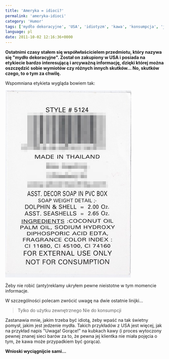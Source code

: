 ```yaml
---
title: 'Ameryka = idioci?'
permalink: 'ameryka-idioci'
category: 'Humor'
tags: ['mydło dekoracyjne', 'USA', 'idiotyzm', 'kawa', 'konsumpcja', 'jedzenie']
language: pl
date: 2011-10-02 12:16:36+0000
---
```


**Ostatnimi czasy stałem się współwłaścicielem przedmiotu, który nazywa się "mydło dekoracyjne". Został on zakupiony w USA i posiada na etykiecie bardzo interesującą i arcyważną informację, dzięki której można oszczędzić sobie wymiotów czy różnych innych skutków... No, skutków czego, to o tym za chwilę.**

Wspomniana etykieta wygląda bowiem tak:

[![Mydło dekoracyjne — etykieta](/static/images/blog/2011-10-02-pl-ameryka-idioci-decor-soap1.jpg)](/static/images/blog/2011-10-02-pl-ameryka-idioci-decor-soap1.jpg)

Żeby nie robić (anty)reklamy ukryłem pewne nieistotne w tym momencie informacje.

W szczególności polecam zwrócić uwagę na dwie ostatnie linijki...

> Tylko do użytku zewnętrznego
> Nie do konsumpcji

Zastanawia mnie, jakim trzeba być idiotą, żeby wpaść na tak świetny pomysł, jakim jest jedzenie mydła. Takich przykładów z USA jest więcej, jak na przykład napis "Uwaga! Gorące!" na kubkach kawy (i proces wytoczony pewnej znanej sieci barów za to, że pewna jej klientka nie miała pojęcia o tym, że kawa może przypadkiem być gorąca).

**Wnioski wyciągnijcie sami...**
